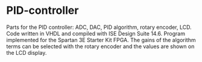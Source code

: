 PID-controller
==============

Parts for the PID controller: ADC, DAC, PID algorithm, rotary encoder, LCD.
Code written in VHDL and compiled with ISE Design Suite 14.6. 
Program implemented for the Spartan 3E Starter Kit FPGA.
The gains of the algorithm terms can be selected with the rotary encoder and the values are shown on the LCD display.
